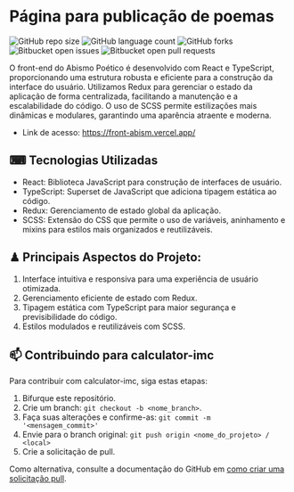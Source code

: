 # Página para publicação de poemas

![GitHub repo size](https://img.shields.io/github/repo-size/FariassArthur/calculator-imc?style=for-the-badge)
![GitHub language count](https://img.shields.io/github/languages/count/FariassArthur/calculator-imc?style=for-the-badge)
![GitHub forks](https://img.shields.io/github/forks/FariassArthur/calculator-imc?style=for-the-badge)
![Bitbucket open issues](https://img.shields.io/bitbucket/issues/FariassArthur/calculator-imc?style=for-the-badge)
![Bitbucket open pull requests](https://img.shields.io/bitbucket/pr-raw/FariassArthur/calculator-imc?style=for-the-badge)

O front-end do Abismo Poético é desenvolvido com React e TypeScript, proporcionando uma estrutura robusta e eficiente para a construção da interface do usuário. Utilizamos Redux para gerenciar o estado da aplicação de forma centralizada, facilitando a manutenção e a escalabilidade do código. O uso de SCSS permite estilizações mais dinâmicas e modulares, garantindo uma aparência atraente e moderna.
 - Link de acesso: https://front-abism.vercel.app/

## ⌨︎ Tecnologias Utilizadas
 - React: Biblioteca JavaScript para construção de interfaces de usuário.
 - TypeScript: Superset de JavaScript que adiciona tipagem estática ao código.
 - Redux: Gerenciamento de estado global da aplicação.
 - SCSS: Extensão do CSS que permite o uso de variáveis, aninhamento e mixins para estilos mais organizados e reutilizáveis.

## ♟ Principais Aspectos do Projeto:

1. Interface intuitiva e responsiva para uma experiência de usuário otimizada.
2. Gerenciamento eficiente de estado com Redux.
3. Tipagem estática com TypeScript para maior segurança e previsibilidade do código.
4. Estilos modulados e reutilizáveis com SCSS.

## 📫 Contribuindo para calculator-imc

Para contribuir com calculator-imc, siga estas etapas:

1. Bifurque este repositório.
2. Crie um branch: `git checkout -b <nome_branch>`.
3. Faça suas alterações e confirme-as: `git commit -m '<mensagem_commit>'`
4. Envie para o branch original: `git push origin <nome_do_projeto> / <local>`
5. Crie a solicitação de pull.

Como alternativa, consulte a documentação do GitHub em [como criar uma solicitação pull](https://help.github.com/en/github/collaborating-with-issues-and-pull-requests/creating-a-pull-request).

